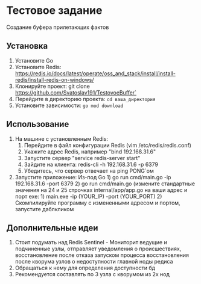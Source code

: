 # Тестовое задание 

Создание буфера прилетающих фактов

## Установка

1. Установите Go
2. Установите Redis: https://redis.io/docs/latest/operate/oss_and_stack/install/install-redis/install-redis-on-windows/
3. Клонируйте проект: git clone https://github.com/Svatoslav191/TestovoeBuffer`
3. Перейдите в директорию проекта: `cd ваша_директория`
4. Установите зависимости: `go mod download`

## Использование
1. На машине с установленным Redis:
	1) Перейдите в файл конфигурации Redis (vim /etc/redis/redis.conf)
	2) Укажите адрес Redis, например "bind 192.168.31.6"
	3) Запустите сервер "service redis-server start"
	4) Зайдите на клиента: redis-cli -h 192.168.31.6 -p 6379
	5) Убедитесь, что сервер отвечает на ping PONG`ом
2. Запустите приложение:
	Из-под Go
		1) go run cmd/main.go -ip 192.168.31.6 -port 6379
		2) go run cmd/main.go (измените стандартные значения на 24 и 25 строчках internal/app/app.go на ваши адрес и порт
	exe:
		1) main.exe -ip (YOUR_IP) -port (YOUR_PORT)
		2) Скомпилируйте программу с измененными адресом и портом, запустите даблкликом

## Дополнительные идеи
1. Стоит подумать над Redis Sentinel - Мониторит ведущие и подчиненные узлы, отправляет уведомления о происшествиях,
   восстановление после отказа запуском процесса восстановления после кворума узлов о недоступности главной ноды редиса
2. Обращаться к нему для определения доступности бд
3. Рекомендуется составлять по 3 узла с кворумом из 2х нод
